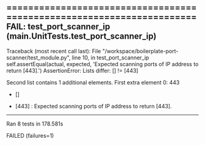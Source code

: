 ======================================================================
FAIL: test_port_scanner_ip (__main__.UnitTests.test_port_scanner_ip)
----------------------------------------------------------------------
Traceback (most recent call last):
  File "/workspace/boilerplate-port-scanner/test_module.py", line 10, in test_port_scanner_ip
    self.assertEqual(actual, expected, 'Expected scanning ports of IP address to return [443].')
AssertionError: Lists differ: [] != [443]

Second list contains 1 additional elements.
First extra element 0:
443

- []
+ [443] : Expected scanning ports of IP address to return [443].

----------------------------------------------------------------------
Ran 8 tests in 178.581s

FAILED (failures=1)
